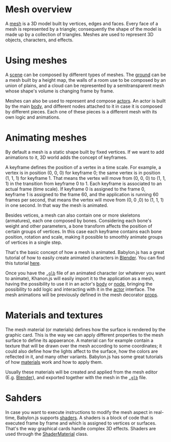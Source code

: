 # Mesh overview

A [mesh](https://khanonjs.com/api-docs/modules/decorators_mesh.html) is a 3D model built by vertices, edges and faces. Every face of a mesh is represented by a triangle; consequently the shape of the model is made up by a collection of triangles. Meshes are used to represent 3D objects, characters, and effects.

# Using meshes

 A [scene](https://khanonjs.com/api-docs/modules/decorators_scene.html) can be composed by different types of meshes. The [ground](https://doc.babylonjs.com/features/featuresDeepDive/mesh/creation/set/ground_hmap) can be a mesh built by a height map, the walls of a room use to be composed by an union of plains, and a cloud can be represented by a semitransparent mesh whose shape's volume is changing frame by frame.

Meshes can also be used to represent and compose [actors](https://khanonjs.com/api-docs/modules/decorators_actor.html). An actor is built by the main [body](https://khanonjs.com/api-docs/classes/decorators_actor.ActorInterface.html#body), and different nodes attached to it in case it is composed by different pieces. Each one of these pieces is a different mesh with its own logic and animations.

# Animating meshes

By default a mesh is a static shape built by fixed vertices. If we want to add animations to it, 3D world adds the concept of keyframes.

A keyframe defines the position of a vertex in a time scale. For example, a vertex is in position (0, 0, 0) for keyframe 0; the same vertex is in position (1, 1, 1) for keyframe 1. That means the vertex will move from (0, 0, 0) to (1, 1, 1) in the transition from keyframe 0 to 1. Each keyframe is associated to an actual frame (time scale). If keyframe 0 is assigned to the frame 0, keyframe 1 is assigned to the frame 60, and the application is running 60 frames per second, that means the vertex will move from (0, 0 ,0) to (1, 1, 1) in one second. In that way the mesh is animated.

Besides vetices, a mesh can also contain one or more skeletons (armatures), each one composed by bones. Considering each bone's weight and other parameters, a bone transform affects the position of certain groups of vertices. In this case each keyframe contains each bone position, rotation and scale, making it possible to smoothly animate groups of vertices in a single step.

That's the basic concept of how a mesh is animated. Babylon.js has a great tutorial of how to easily create animated characters in [Blender](https://www.blender.org/). You can find this tutorial [here](https://doc.babylonjs.com/features/featuresDeepDive/animation/animatedCharacter).

Once you have the [`.glb`](https://en.wikipedia.org/wiki/GlTF) file of an animated character (or whatever you want to animate), Khanon.js will easily import it to the application as a mesh, having the possibility to use it in an actor's [body](https://khanonjs.com/api-docs/classes/decorators_actor.ActorInterface.html#setBody) or [node](https://khanonjs.com/api-docs/classes/decorators_actor.ActorInterface.html#addNode), bringing the possibility to add logic and interacting with it in the [actor](https://khanonjs.com/api-docs/classes/decorators_actor.ActorInterface.html) interface. The mesh animations will be previously defined in the mesh decorator [props](https://khanonjs.com/api-docs/interfaces/decorators_mesh.MeshProps.html#animations).

# Materials and textures

The mesh material (or materials) defines how the surface is rendered by the graphic card. This is the way we can apply different properties to the mesh surface to define its appaerance. A material can for example contain a texture that will be drawn over the mesh according to some coordinates; it could also define how the lights affect to the surface, how the colors are reflected in it, and many other variants. Babylon.js has some great tutorials of how [materials](https://doc.babylonjs.com/features/featuresDeepDive/materials/using/materials_introduction/) work and how to apply them.

Usually these materials will be created and applied from the mesh editor (E.g. [Blender](https://www.blender.org/)), and exported together with the mesh in the [`.glb`](https://en.wikipedia.org/wiki/GlTF) file.

# Sahders

In case you want to execute instructions to modify the mesh aspect in real-time, Babylon.js supports [shaders](https://doc.babylonjs.com/features/featuresDeepDive/materials/shaders/). A shaders is a block of code that is executed frame by frame and which is assigned to vertices or surfaces. That's the way graphical cards handle complex 3D effects. Shaders are used through the [ShaderMaterial](https://doc.babylonjs.com/features/featuresDeepDive/materials/shaders/shaderMaterial/) class.

